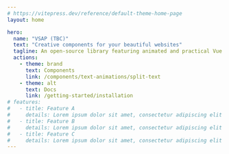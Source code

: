 ```yaml
---
# https://vitepress.dev/reference/default-theme-home-page
layout: home

hero:
  name: "VSAP (TBC)"
  text: "Creative components for your beautiful websites"
  tagline: An open-source library featuring animated and practical Vue components designed for website development
  actions:
    - theme: brand
      text: Components
      link: /components/text-animations/split-text
    - theme: alt
      text: Docs
      link: /getting-started/installation
# features:
#   - title: Feature A
#     details: Lorem ipsum dolor sit amet, consectetur adipiscing elit
#   - title: Feature B
#     details: Lorem ipsum dolor sit amet, consectetur adipiscing elit
#   - title: Feature C
#     details: Lorem ipsum dolor sit amet, consectetur adipiscing elit
---
```

